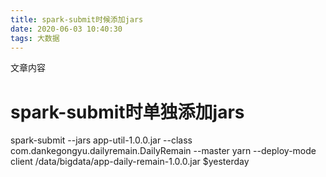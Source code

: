 ```yaml
---
title: spark-submit时候添加jars
date: 2020-06-03 10:40:30
tags: 大数据
---
```


文章内容
<!--more-->

# spark-submit时单独添加jars

spark-submit --jars app-util-1.0.0.jar --class com.dankegongyu.dailyremain.DailyRemain --master yarn --deploy-mode client /data/bigdata/app-daily-remain-1.0.0.jar $yesterday